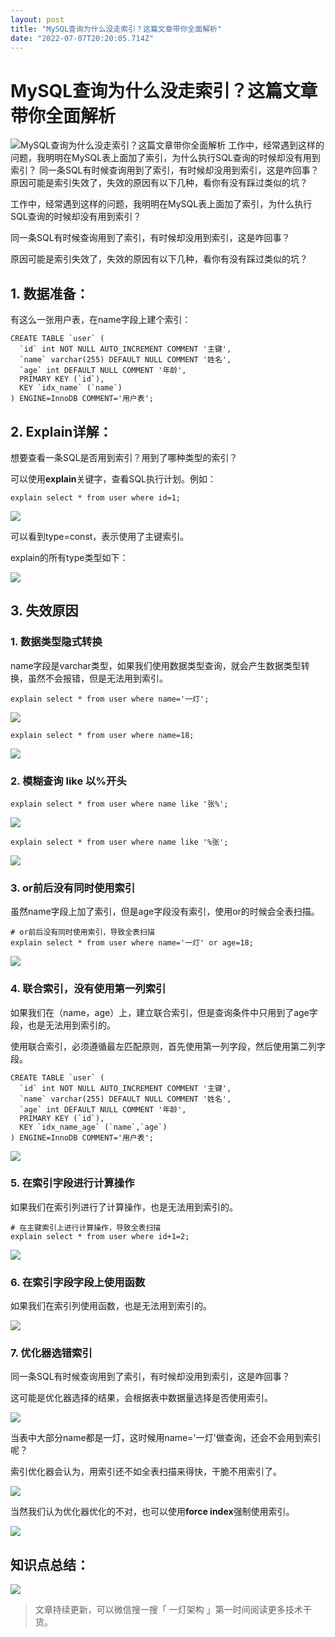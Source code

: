 ```yaml
---
layout: post
title: "MySQL查询为什么没走索引？这篇文章带你全面解析"
date: "2022-07-07T20:20:05.714Z"
---
```

MySQL查询为什么没走索引？这篇文章带你全面解析
=========================

![MySQL查询为什么没走索引？这篇文章带你全面解析](https://img2022.cnblogs.com/blog/734446/202207/734446-20220708000424196-1030982398.png) 工作中，经常遇到这样的问题，我明明在MySQL表上面加了索引，为什么执行SQL查询的时候却没有用到索引？ 同一条SQL有时候查询用到了索引，有时候却没用到索引，这是咋回事？ 原因可能是索引失效了，失效的原因有以下几种，看你有没有踩过类似的坑？

工作中，经常遇到这样的问题，我明明在MySQL表上面加了索引，为什么执行SQL查询的时候却没有用到索引？

同一条SQL有时候查询用到了索引，有时候却没用到索引，这是咋回事？

原因可能是索引失效了，失效的原因有以下几种，看你有没有踩过类似的坑？

1\. 数据准备：
---------

有这么一张用户表，在name字段上建个索引：

    CREATE TABLE `user` (
      `id` int NOT NULL AUTO_INCREMENT COMMENT '主键',
      `name` varchar(255) DEFAULT NULL COMMENT '姓名',
      `age` int DEFAULT NULL COMMENT '年龄',
      PRIMARY KEY (`id`),
      KEY `idx_name` (`name`)
    ) ENGINE=InnoDB COMMENT='用户表';
    

2\. Explain详解：
--------------

想要查看一条SQL是否用到索引？用到了哪种类型的索引？

可以使用**explain**关键字，查看SQL执行计划。例如：

    explain select * from user where id=1;
    

![](https://img2022.cnblogs.com/blog/734446/202207/734446-20220708000058245-1642037234.png)

可以看到type=const，表示使用了主键索引。

explain的所有type类型如下：

![](https://img2022.cnblogs.com/blog/734446/202207/734446-20220708000112062-259861275.png)

3\. 失效原因
--------

### 1\. 数据类型隐式转换

name字段是varchar类型，如果我们使用数据类型查询，就会产生数据类型转换，虽然不会报错，但是无法用到索引。

    explain select * from user where name='一灯';
    

![](https://img2022.cnblogs.com/blog/734446/202207/734446-20220708000123635-1776449221.png)

    explain select * from user where name=18;
    

![](https://img2022.cnblogs.com/blog/734446/202207/734446-20220708000134763-1644236505.png)

### 2\. 模糊查询 like 以%开头

    explain select * from user where name like '张%';
    

![](https://img2022.cnblogs.com/blog/734446/202207/734446-20220708000146023-1760948075.png)

    explain select * from user where name like '%张';
    

![](https://img2022.cnblogs.com/blog/734446/202207/734446-20220708000154370-314283918.png)

### 3\. or前后没有同时使用索引

虽然name字段上加了索引，但是age字段没有索引，使用or的时候会全表扫描。

    # or前后没有同时使用索引，导致全表扫描
    explain select * from user where name='一灯' or age=18;
    

![](https://img2022.cnblogs.com/blog/734446/202207/734446-20220708000206954-74842309.png)

### 4\. 联合索引，没有使用第一列索引

如果我们在（name，age）上，建立联合索引，但是查询条件中只用到了age字段，也是无法用到索引的。

使用联合索引，必须遵循最左匹配原则，首先使用第一列字段，然后使用第二列字段。

    CREATE TABLE `user` (
      `id` int NOT NULL AUTO_INCREMENT COMMENT '主键',
      `name` varchar(255) DEFAULT NULL COMMENT '姓名',
      `age` int DEFAULT NULL COMMENT '年龄',
      PRIMARY KEY (`id`),
      KEY `idx_name_age` (`name`,`age`)
    ) ENGINE=InnoDB COMMENT='用户表';
    

![](https://img2022.cnblogs.com/blog/734446/202207/734446-20220708000218304-1615747058.png)

### 5\. 在索引字段进行计算操作

如果我们在索引列进行了计算操作，也是无法用到索引的。

    # 在主键索引上进行计算操作，导致全表扫描
    explain select * from user where id+1=2;
    

![](https://img2022.cnblogs.com/blog/734446/202207/734446-20220708000228339-803914080.png)

### 6\. 在索引字段字段上使用函数

如果我们在索引列使用函数，也是无法用到索引的。

![](https://img2022.cnblogs.com/blog/734446/202207/734446-20220708000239822-1818584544.png)

### 7\. 优化器选错索引

同一条SQL有时候查询用到了索引，有时候却没用到索引，这是咋回事？

这可能是优化器选择的结果，会根据表中数据量选择是否使用索引。

![](https://img2022.cnblogs.com/blog/734446/202207/734446-20220708000250366-1534014039.png)

当表中大部分name都是一灯，这时候用name='一灯'做查询，还会不会用到索引呢？

索引优化器会认为，用索引还不如全表扫描来得快，干脆不用索引了。

![](https://img2022.cnblogs.com/blog/734446/202207/734446-20220708000300815-40043852.png)

当然我们认为优化器优化的不对，也可以使用**force index**强制使用索引。

![](https://img2022.cnblogs.com/blog/734446/202207/734446-20220708000310169-2004999676.png)

知识点总结：
------

![](https://img2022.cnblogs.com/blog/734446/202207/734446-20220708000321229-479142931.png)

> 文章持续更新，可以微信搜一搜「 一灯架构 」第一时间阅读更多技术干货。